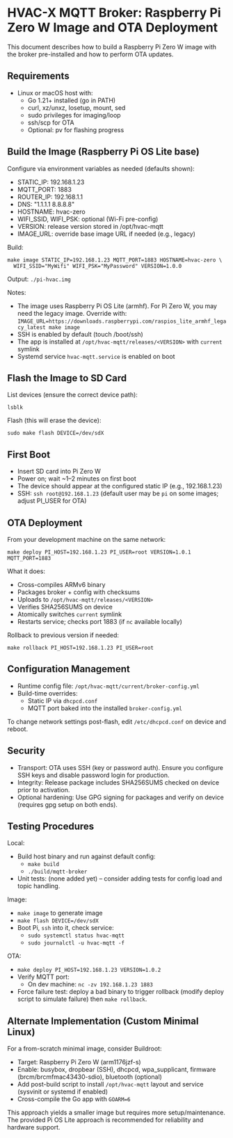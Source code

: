 # HVAC-X MQTT Broker: Raspberry Pi Zero W Image and OTA Deployment

This document describes how to build a Raspberry Pi Zero W image with the broker pre-installed and how to perform OTA updates.

## Requirements
- Linux or macOS host with:
  - Go 1.21+ installed (go in PATH)
  - curl, xz/unxz, losetup, mount, sed
  - sudo privileges for imaging/loop
  - ssh/scp for OTA
  - Optional: pv for flashing progress

## Build the Image (Raspberry Pi OS Lite base)

Configure via environment variables as needed (defaults shown):

- STATIC_IP: 192.168.1.23
- MQTT_PORT: 1883
- ROUTER_IP: 192.168.1.1
- DNS: "1.1.1.1 8.8.8.8"
- HOSTNAME: hvac-zero
- WIFI_SSID, WIFI_PSK: optional (Wi-Fi pre-config)
- VERSION: release version stored in /opt/hvac-mqtt
- IMAGE_URL: override base image URL if needed (e.g., legacy)

Build:

```
make image STATIC_IP=192.168.1.23 MQTT_PORT=1883 HOSTNAME=hvac-zero \
  WIFI_SSID="MyWifi" WIFI_PSK="MyPassword" VERSION=1.0.0
```

Output: `./pi-hvac.img`

Notes:
- The image uses Raspberry Pi OS Lite (armhf). For Pi Zero W, you may need the legacy image. Override with:
  `IMAGE_URL=https://downloads.raspberrypi.com/raspios_lite_armhf_legacy_latest make image`
- SSH is enabled by default (touch /boot/ssh)
- The app is installed at `/opt/hvac-mqtt/releases/<VERSION>` with `current` symlink
- Systemd service `hvac-mqtt.service` is enabled on boot

## Flash the Image to SD Card

List devices (ensure the correct device path):

```
lsblk
```

Flash (this will erase the device):

```
sudo make flash DEVICE=/dev/sdX
```

## First Boot
- Insert SD card into Pi Zero W
- Power on; wait ~1–2 minutes on first boot
- The device should appear at the configured static IP (e.g., 192.168.1.23)
- SSH: `ssh root@192.168.1.23` (default user may be `pi` on some images; adjust PI_USER for OTA)

## OTA Deployment

From your development machine on the same network:

```
make deploy PI_HOST=192.168.1.23 PI_USER=root VERSION=1.0.1 MQTT_PORT=1883
```

What it does:
- Cross-compiles ARMv6 binary
- Packages broker + config with checksums
- Uploads to `/opt/hvac-mqtt/releases/<VERSION>`
- Verifies SHA256SUMS on device
- Atomically switches `current` symlink
- Restarts service; checks port 1883 (if `nc` available locally)

Rollback to previous version if needed:

```
make rollback PI_HOST=192.168.1.23 PI_USER=root
```

## Configuration Management
- Runtime config file: `/opt/hvac-mqtt/current/broker-config.yml`
- Build-time overrides:
  - Static IP via `dhcpcd.conf`
  - MQTT port baked into the installed `broker-config.yml`

To change network settings post-flash, edit `/etc/dhcpcd.conf` on device and reboot.

## Security
- Transport: OTA uses SSH (key or password auth). Ensure you configure SSH keys and disable password login for production.
- Integrity: Release package includes SHA256SUMS checked on device prior to activation.
- Optional hardening: Use GPG signing for packages and verify on device (requires gpg setup on both ends).

## Testing Procedures

Local:
- Build host binary and run against default config:
  - `make build`
  - `./build/mqtt-broker`
- Unit tests: (none added yet) – consider adding tests for config load and topic handling.

Image:
- `make image` to generate image
- `make flash DEVICE=/dev/sdX`
- Boot Pi, `ssh` into it, check service:
  - `sudo systemctl status hvac-mqtt`
  - `sudo journalctl -u hvac-mqtt -f`

OTA:
- `make deploy PI_HOST=192.168.1.23 VERSION=1.0.2`
- Verify MQTT port:
  - On dev machine: `nc -zv 192.168.1.23 1883`
- Force failure test: deploy a bad binary to trigger rollback (modify deploy script to simulate failure) then `make rollback`.

## Alternate Implementation (Custom Minimal Linux)

For a from-scratch minimal image, consider Buildroot:
- Target: Raspberry Pi Zero W (arm1176jzf-s)
- Enable: busybox, dropbear (SSH), dhcpcd, wpa_supplicant, firmware (brcm/brcmfmac43430-sdio), bluetooth (optional)
- Add post-build script to install `/opt/hvac-mqtt` layout and service (sysvinit or systemd if enabled)
- Cross-compile the Go app with `GOARM=6`

This approach yields a smaller image but requires more setup/maintenance. The provided Pi OS Lite approach is recommended for reliability and hardware support.

